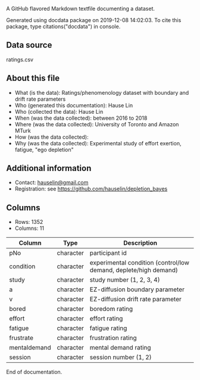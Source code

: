 A GitHub flavored Markdown textfile documenting a dataset.

Generated using docdata package on 2019-12-08 14:02:03.
To cite this package, type citations("docdata") in console.

## Data source

ratings.csv

## About this file

* What (is the data): Ratings/phenomenology dataset with boundary and drift rate parameters
* Who (generated this documentation): Hause Lin
* Who (collected the data): Hause Lin
* When (was the data collected): between 2016 to 2018
* Where (was the data collected): University of Toronto and Amazon MTurk
* How (was the data collected): 
* Why (was the data collected): Experimental study of effort exertion, fatigue, "ego depletion"

## Additional information

* Contact: hauselin@gmail.com
* Registration: see https://github.com/hauselin/depletion_bayes

## Columns

* Rows: 1352
* Columns: 11

| Column       | Type      | Description                                                  |
| ------------ | --------- | ------------------------------------------------------------ |
| pNo          | character | participant id                                               |
| condition    | character | experimental condition (control/low demand, deplete/high demand) |
| study        | character | study number (1, 2, 3, 4)                                    |
| a            | character | EZ-diffusion boundary parameter                              |
| v            | character | EZ-diffusion drift rate parameter                            |
| bored        | character | boredom rating                                               |
| effort       | character | effort rating                                                |
| fatigue      | character | fatigue rating                                               |
| frustrate    | character | frustration rating                                           |
| mentaldemand | character | mental demand rating                                         |
| session      | character | session number (1, 2)                                        |

End of documentation.

